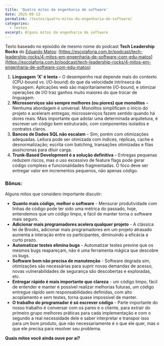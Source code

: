 ```yaml
---
title: 'Quatro mitos da engenharia de software'
date: 2025-08-13
permalink: /textos/quatro-mitos-da-engenharia-de-software/
categories:
  - textos
excerpt: Alguns mitos da engenharia de software
---
```


 Texto baseado no episódio de mesmo nome do podcast **Tech Leadership Rocks** do [Eduardo Matos](/in/eduardodematos/): [https://escolaforja.com.br/podcast/tech-leadership-rocks/4-mitos-em-engenharia-de-software-com-edu-matos](https://escolaforja.com.br/podcast/tech-leadership-rocks/4-mitos-em-engenharia-de-software-com-edu-matos)

1.  **Linguagem ‘X’ é lenta** – O desempenho real depende mais do contexto (CPU-bound vs. I/O-bound) do que da velocidade intrínseca da linguagem. Aplicações web são majoritariamente I/O-bound, e otimizar operações de I/O traz ganhos muito maiores do que trocar de linguagem.
2.  **Microsserviços são sempre melhores (ou piores) que monolitos** – Nenhuma abordagem é universal. Monolitos simplificam o início do projeto e aceleram entregas; microsserviços fazem sentido quando há dores reais. Mais importante que adotar uma determinada arquitetura, é escrever um código bem estruturado, com componentes isolados e contratos claros.
3.  **Bancos de Dados SQL não escalam** – Sim, porém com otimizações adequadas. Leitura pode ser otimizada com índices, réplicas, cache e desnormalização; escrita com batching, transações otimizadas e filas assíncronas para diluir carga.
4.  **Trunk-Based Development é a solução definitiva** – Entregas pequenas reduzem riscos, mas o uso excessivo de feature flags pode gerar código complexo e funcionalidades fragmentadas. O foco deve ser entregar valor em incrementos pequenos, não apenas código.

### Bônus:

Alguns mitos que considero importante discutir:

*   **Quanto mais código, melhor o software** \- Mensurar produtividade com linhas de código pode ter sido uma métrica do passado, hoje, entendemos que um código limpo, e fácil de manter torna o software mais seguro.
*   **Adicionar mais programadores acelera qualquer projeto** \- A clássica lei de Brooks, adicionar mais programadores em um projeto atrasado aumenta a interação entre os participantes, diminuindo a eficácia a curto prazo.
*   **Automatizar testes elimina bugs** \- Automatizar testes previne que os mesmos bugs reapareçam, não é uma ferramenta mágica que descobre os bugs.
*   **Software bom não precisa de manutenção** \- Software degrada sim, otimizações são necessárias para suprir novas demandas de acesso, novas vulnerabilidades de segurança são descobertas e exploradas, etc.
*   **Entregar rápido é mais importante que clareza** \- um código limpo, fácil de entender e manter é possível realizar melhorias futuras, um código entregue rápido sem responsabilidades definidas, com alto acoplamento e sem testes, torna quase impossível de manter.
*   **O trabalho do programador é só escrever código** \- Parte importante do nosso trabalho é conversar com os pares e o cliente, para extrair do primeiro grupo melhores práticas para cada implementação e com o segundo a real necessidade dele e saber interpretar e transpor isso para um bom produto, que não necessariamente é o que ele quer, mas o que ele precisa para resolver seu problema.

**Quais mitos você ainda ouve por aí?**